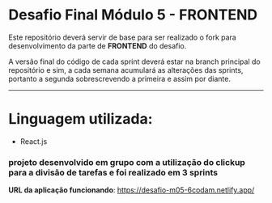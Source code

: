 
# Desafio Final Módulo 5 - FRONTEND

Este repositório deverá servir de base para ser realizado o fork para desenvolvimento da parte de **FRONTEND** do desafio.

A versão final do código de cada sprint deverá estar na branch principal do repositório e sim, a cada semana acumulará as alterações das sprints, portanto a segunda sobrescrevendo a primeira e assim por diante.

---

# Linguagem utilizada:

- React.js

### projeto desenvolvido em grupo com a utilização do clickup para a divisão de tarefas e foi realizado em 3 sprints 



**URL da aplicação funcionando**: https://desafio-m05-6codam.netlify.app/

